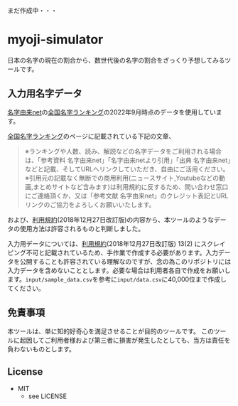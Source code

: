 まだ作成中・・・

myoji-simulator
=================

日本の名字の現在の割合から、数世代後の名字の割合をざっくり予想してみるツールです。


## 入力用名字データ

[名字由来net](https://myoji-yurai.net/)の[全国名字ランキング](https://myoji-yurai.net/prefectureRanking.htm)の2022年9月時点のデータを使用しています。

[全国名字ランキング](https://myoji-yurai.net/prefectureRanking.htm)のページに記載されている下記の文章、

> ※ランキングや人数、読み、解説などの名字データをご利用される場合は、「参考資料 名字由来net」「名字由来netより引用」「出典 名字由来net」などと記載、そしてURLへリンクしていただき、自由にご活用ください。
> ※引用元の記載なく無断での商用利用(ニュースサイト,Youtubeなどの動画,まとめサイトなど含みます)は利用規約に反するため、問い合わせ窓口にご連絡頂くか、又は「参考文献 名字由来net」のクレジット表記とURLリンクのご協力をよろしくお願いいたします。

および、[利用規約](https://myoji-yurai.net/terms.htm)(2018年12月27日改訂版)の内容から、本ツールのようなデータの使用方法は許容されるものと判断しました。

入力用データについては、[利用規約](https://myoji-yurai.net/terms.htm)(2018年12月27日改訂版) 13(2) にスクレイピング不可と記載されているため、手作業で作成する必要があります。入力データを公開することも許容されている理解なのですが、念の為このリポジトリには入力データを含めないこととします。必要な場合は利用者各自で作成をお願いします。`input/sample_data.csv`を参考に`input/data.csv`に40,000位まで作成してください。

## 免責事項

本ツールは、単に知的好奇心を満足させることが目的のツールです。
このツールに起因してご利用者様および第三者に損害が発生したとしても、当方は責任を負わないものとします。

## License

- MIT
  - see LICENSE
